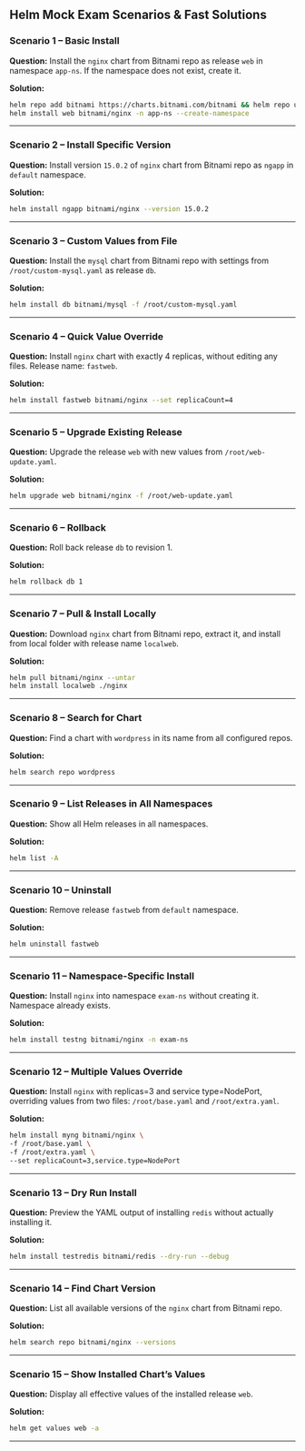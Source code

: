 ## **Helm Mock Exam Scenarios & Fast Solutions**

### **Scenario 1 – Basic Install**

**Question:** Install the `nginx` chart from Bitnami repo as release `web` in namespace `app-ns`.
If the namespace does not exist, create it.

**Solution:**

```bash
helm repo add bitnami https://charts.bitnami.com/bitnami && helm repo update
helm install web bitnami/nginx -n app-ns --create-namespace
```

---

### **Scenario 2 – Install Specific Version**

**Question:** Install version `15.0.2` of `nginx` chart from Bitnami repo as `ngapp` in `default` namespace.

**Solution:**

```bash
helm install ngapp bitnami/nginx --version 15.0.2
```

---

### **Scenario 3 – Custom Values from File**

**Question:** Install the `mysql` chart from Bitnami repo with settings from `/root/custom-mysql.yaml` as release `db`.

**Solution:**

```bash
helm install db bitnami/mysql -f /root/custom-mysql.yaml
```

---

### **Scenario 4 – Quick Value Override**

**Question:** Install `nginx` chart with exactly 4 replicas, without editing any files.
Release name: `fastweb`.

**Solution:**

```bash
helm install fastweb bitnami/nginx --set replicaCount=4
```

---

### **Scenario 5 – Upgrade Existing Release**

**Question:** Upgrade the release `web` with new values from `/root/web-update.yaml`.

**Solution:**

```bash
helm upgrade web bitnami/nginx -f /root/web-update.yaml
```

---

### **Scenario 6 – Rollback**

**Question:** Roll back release `db` to revision 1.

**Solution:**

```bash
helm rollback db 1
```

---

### **Scenario 7 – Pull & Install Locally**

**Question:** Download `nginx` chart from Bitnami repo, extract it, and install from local folder with release name `localweb`.

**Solution:**

```bash
helm pull bitnami/nginx --untar
helm install localweb ./nginx
```

---

### **Scenario 8 – Search for Chart**

**Question:** Find a chart with `wordpress` in its name from all configured repos.

**Solution:**

```bash
helm search repo wordpress
```

---

### **Scenario 9 – List Releases in All Namespaces**

**Question:** Show all Helm releases in all namespaces.

**Solution:**

```bash
helm list -A
```

---

### **Scenario 10 – Uninstall**

**Question:** Remove release `fastweb` from `default` namespace.

**Solution:**

```bash
helm uninstall fastweb
```

---

### **Scenario 11 – Namespace-Specific Install**

**Question:** Install `nginx` into namespace `exam-ns` without creating it.
Namespace already exists.

**Solution:**

```bash
helm install testng bitnami/nginx -n exam-ns
```

---

### **Scenario 12 – Multiple Values Override**

**Question:** Install `nginx` with replicas=3 and service type=NodePort, overriding values from two files: `/root/base.yaml` and `/root/extra.yaml`.

**Solution:**

```bash
helm install myng bitnami/nginx \
-f /root/base.yaml \
-f /root/extra.yaml \
--set replicaCount=3,service.type=NodePort
```

---

### **Scenario 13 – Dry Run Install**

**Question:** Preview the YAML output of installing `redis` without actually installing it.

**Solution:**

```bash
helm install testredis bitnami/redis --dry-run --debug
```

---

### **Scenario 14 – Find Chart Version**

**Question:** List all available versions of the `nginx` chart from Bitnami repo.

**Solution:**

```bash
helm search repo bitnami/nginx --versions
```

---

### **Scenario 15 – Show Installed Chart’s Values**

**Question:** Display all effective values of the installed release `web`.

**Solution:**

```bash
helm get values web -a
```

---
